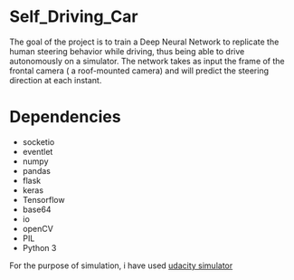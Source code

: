 # Self_Driving_Car
The goal of the project is to train a Deep Neural Network to replicate the human steering behavior while driving, thus being able to drive autonomously on a simulator.
The network takes as input the frame of the frontal camera ( a roof-mounted camera) and will predict the steering direction at each instant.
# Dependencies
* socketio
* eventlet
* numpy
* pandas
* flask
* keras
* Tensorflow
* base64
* io
* openCV
* PIL
* Python 3

For the purpose of simulation, i have used [udacity simulator](https://github.com/udacity/self-driving-car-sim)
